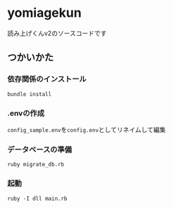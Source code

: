 # yomiagekun
読み上げくんv2のソースコードです

## つかいかた

### 依存関係のインストール
`bundle install`

### .envの作成
`config_sample.env`を`config.env`としてリネイムして編集

### データベースの準備
`ruby migrate_db.rb`

### 起動
`ruby -I dll main.rb`
